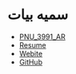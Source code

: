 #  سمیه بیات
- [PNU_3991_AR](https://github.com/bayat87/PNU_3991_AR)
- [Resume](https://bayat87.github.io)
- [Webite](http://tpm1400.ir)
- [GitHub](https://github.com/bayat87)